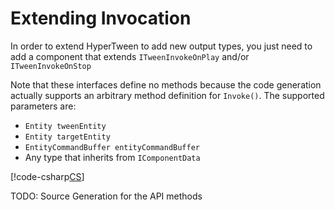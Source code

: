 # Extending Invocation

In order to extend HyperTween to add new output types, you just need to add a component that extends `ITweenInvokeOnPlay` and/or `ITweenInvokeOnStop`

Note that these interfaces define no methods because the code generation actually supports an arbitrary method definition for `Invoke()`. The supported parameters are:

* `Entity tweenEntity`
* `Entity targetEntity`
* `EntityCommandBuffer entityCommandBuffer`
* Any type that inherits from `IComponentData`

[!code-csharp[CS](../../Runtime/HyperTween/Modules/InvokeAction/Components/TweenInvokeAction.cs)]

TODO: Source Generation for the API methods